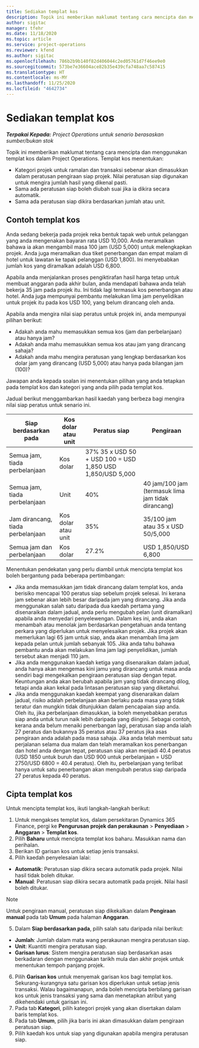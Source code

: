 ```yaml
---
title: Sediakan templat kos
description: Topik ini memberikan maklumat tentang cara mencipta dan menggunakan templat kos dalam Project Operations.
author: sigitac
manager: tfehr
ms.date: 11/18/2020
ms.topic: article
ms.service: project-operations
ms.reviewer: kfend
ms.author: sigitac
ms.openlocfilehash: 786b2b9b140f82d406044c2ed05761d7f46ee9e0
ms.sourcegitcommit: 573be7e36604ace82b35e439cfa748aa7c587415
ms.translationtype: HT
ms.contentlocale: ms-MY
ms.lasthandoff: 11/25/2020
ms.locfileid: "4642734"
---
```

# <a name="set-up-cost-templates"></a>Sediakan templat kos

_**Terpakai Kepada:** Project Operations untuk senario berasaskan sumber/bukan stok_


Topik ini memberikan maklumat tentang cara mencipta dan menggunakan templat kos dalam Project Operations. Templat kos menentukan:

- Kategori projek untuk ramalan dan transaksi sebenar akan dimasukkan dalam peratusan pengiraan siap projek. Nilai peratusan siap digunakan untuk mengira jumlah hasil yang dikenal pasti.
- Sama ada peratusan siap boleh diubah suai jika ia dikira secara automatik.
- Sama ada peratusan siap dikira berdasarkan jumlah atau unit.

## <a name="cost-template-example"></a>Contoh templat kos

Anda sedang bekerja pada projek reka bentuk tapak web untuk pelanggan yang anda mengenakan bayaran rata USD 10,000. Anda meramalkan bahawa ia akan mengambil masa 100 jam (USD 5,000) untuk melengkapkan projek. Anda juga meramalkan dua tiket penerbangan dan empat malam di hotel untuk lawatan ke tapak pelanggan (USD 1,800). Ini menyebabkan jumlah kos yang diramalkan adalah USD 6,800.

Apabila anda menjalankan proses pengiktirafan hasil harga tetap untuk membuat anggaran pada akhir bulan, anda mendapati bahawa anda telah bekerja 35 jam pada projek itu. Ini tidak lagi termasuk kos penerbangan atau hotel. Anda juga mempunyai pembantu melakukan lima jam penyelidikan untuk projek itu pada kos USD 100, yang belum dirancang oleh anda.

Apabila anda mengira nilai siap peratus untuk projek ini, anda mempunyai pilihan berikut:

- Adakah anda mahu memasukkan semua kos (jam dan perbelanjaan) atau hanya jam?
- Adakah anda mahu memasukkan semua kos atau jam yang dirancang sahaja?
- Adakah anda mahu mengira peratusan yang lengkap berdasarkan kos dolar jam yang dirancang (USD 5,000) atau hanya pada bilangan jam (100)?

Jawapan anda kepada soalan ini menentukan pilihan yang anda tetapkan pada templat kos dan kategori yang anda pilih pada templat kos.

Jadual berikut menggambarkan hasil kaedah yang berbeza bagi mengira nilai siap peratus untuk senario ini.

| Siap berdasarkan pada | Kos dolar atau unit | Peratus siap | Pengiraan |
| --- | --- | --- | --- |
| Semua jam, tiada perbelanjaan | Kos dolar | 37% 35 x USD 50 + USD 100 = USD 1,850 USD 1,850/USD 5,000 |
| Semua jam, tiada perbelanjaan | Unit | 40% | 40 jam/100 jam (termasuk lima jam tidak dirancang) |
| Jam dirancang, tiada perbelanjaan | Kos dolar atau unit | 35% | 35/100 jam atau 35 x USD 50/5,000 |
| Semua jam dan perbelanjaan | Kos dolar | 27.2% | USD 1,850/USD 6,800 |

Menentukan pendekatan yang perlu diambil untuk mencipta templat kos boleh bergantung pada beberapa pertimbangan:

- Jika anda memasukkan jam tidak dirancang dalam templat kos, anda berisiko mencapai 100 peratus siap sebelum projek selesai. Ini kerana jam sebenar akan lebih besar daripada jam yang dirancang. Jika anda menggunakan salah satu daripada dua kaedah pertama yang disenaraikan dalam jadual, anda perlu mengubah pelan (unit diramalkan) apabila anda menyedari penyelewengan. Dalam kes ini, anda akan menambah atau menolak jam berdasarkan pengetahuan anda tentang perkara yang diperlukan untuk menyelesaikan projek. Jika projek akan memerlukan lagi 65 jam untuk siap, anda akan menambah lima jam kepada pelan untuk jumlah sebanyak 105. Jika anda tahu bahawa pembantu anda akan melakukan lima jam lagi penyelidikan, jumlah tersebut akan menjadi 110 jam.
- Jika anda menggunakan kaedah ketiga yang disenaraikan dalam jadual, anda hanya akan mengemas kini jamu yang dirancang untuk masa anda sendiri bagi mengekalkan pengiraan peratusan siap dengan tepat. Keuntungan anda akan berubah apabila jam yang tidak dirancang dilog, tetapi anda akan kekal pada lintasan peratusan siap yang diketahui.
- Jika anda menggunakan kaedah keempat yang disenaraikan dalam jadual, risiko adalah perbelanjaan akan berlaku pada masa yang tidak teratur dan mungkin tidak ditunjukkan dalam pencapaian siap anda. Oleh itu, jika perbelanjaan dimasukkan, ia boleh menyebabkan peratus siap anda untuk turun naik lebih daripada yang diingini. Sebagai contoh, kerana anda belum menaiki penerbangan lagi, peratusan siap anda ialah 27 peratus dan bukannya 35 peratus atau 37 peratus jika asas pengiraan anda adalah pada masa sahaja. Jika anda telah membuat satu perjalanan selama dua malam dan telah meramalkan kos penerbangan dan hotel anda dengan tepat, peratusan siap akan menjadi 40.4 peratus (USD 1850 untuk buruh dan USD 900 untuk perbelanjaan = USD 2750/USD 6800 = 40.4 peratus). Oleh itu, perbelanjaan yang terlibat hanya untuk satu penerbangan akan mengubah peratus siap daripada 27 peratus kepada 40 peratus.

## <a name="create-cost-templates"></a>Cipta templat kos
Untuk mencipta templat kos, ikuti langkah-langkah berikut:

1. Untuk mengakses templat kos, dalam persekitaran Dynamics 365 Finance, pergi ke **Pengurusan projek dan perakaunan** > **Penyediaan** > **Anggaran** > **Templat kos**.
2. Pilih **Baharu** untuk mencipta templat kos baharu. Masukkan nama dan perihalan.
3. Berikan ID garisan kos untuk setiap jenis transaksi.
4. Pilih kaedah penyelesaian lalai:

  - **Automatik**: Peratusan siap dikira secara automatik pada projek. Nilai hasil tidak boleh ditukar.
  - **Manual**: Peratusan siap dikira secara automatik pada projek. Nilai hasil boleh ditukar.

  > [!NOTE]
  > Untuk pengiraan manual, peratusan siap dikekalkan dalam **Pengiraan manual** pada tab **Umum** pada halaman **Anggaran**.

5. Dalam **Siap berdasarkan pada**, pilih salah satu daripada nilai berikut:

  - **Jumlah**: Jumlah dalam mata wang perakaunan mengira peratusan siap.
  - **Unit**: Kuantiti mengira peratusan siap.
  - **Garisan lurus**: Sistem mengira peratusan siap berdasarkan asas berkadaran dengan menggunakan tarikh mula dan akhir projek untuk menentukan tempoh panjang projek.

6. Pilih **Garisan kos** untuk menyemak garisan kos bagi templat kos. Sekurang-kurangnya satu garisan kos diperlukan untuk setiap jenis transaksi. Walau bagaimanapun, anda boleh mencipta berbilang garisan kos untuk jenis transaksi yang sama dan menetapkan atribut yang dikehendaki untuk garisan ini.
7. Pada tab **Kategori**, pilih kategori projek yang akan disertakan dalam baris templat kos.
8. Pada tab **Umum**, pilih jika baris ini akan dimasukkan dalam pengiraan peratusan siap.
9. Pilih kaedah kos untuk siap yang digunakan apabila mengira peratusan siap.
